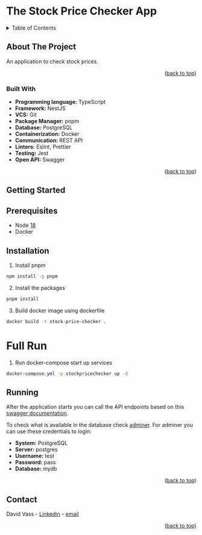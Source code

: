 <a name="readme-top"></a>
# The Stock Price Checker App

<!-- TABLE OF CONTENTS -->
<details>
  <summary>Table of Contents</summary>
  <ol>
    <li>
      <a href="#about-the-project">About The Project</a>
      <ul>
        <li><a href="#built-with">Built With</a></li>
      </ul>
    </li>
    <li>
      <a href="#getting-started">Getting Started</a>
      <ul>
        <li><a href="#prerequisites">Prerequisites</a></li>
        <li><a href="#installation">Installation</a></li>
        <li><a href="#running">Running</a></li>
      </ul>
    </li>
    <li><a href="#contact">Contact</a></li>
  </ol>
</details>

<!-- ABOUT THE PROJECT -->

## About The Project

<a name="about-the-project"></a>

An application to check stock prices. 

<p align="right">(<a href="#readme-top">back to top</a>)</p>

### Built With

<a name="built-with"></a>

* **Programming language:** TypeScript
* **Framework:** NestJS
* **VCS:** Git
* **Package Manager:** pnpm
* **Database:** PostgreSQL
* **Containerization:** Docker
* **Communication:** REST API
* **Linters:** Eslint, Prettier
* **Testing:** Jest
* **Open API:** Swagger

<p align="right">(<a href="#readme-top">back to top</a>)</p>

## Getting Started

<a name="getting-started"></a>

## Prerequisites

<a name="prerequisites"></a>

* Node [18](https://nodejs.org/en/download/package-manager)
* Docker

## Installation

<a name="installation"></a>
1. Install pnpm
```sh
npm install -g pnpm
```
2. Install the packages
```sh
pnpm install
```
3. Build docker image using dockerfile
```sh
docker build -t stock-price-checker .
```
# Full Run
1. Run docker-compose start up services
```sh
docker-compose.yml -p stockpricechecker up -d
```

## Running

<a name="running"></a>

After the application starts you can call the API endpoints based on this [swagger documentation](http://localhost:3000/api).

To check what is available in the database check [adminer](http://localhost:8080).
For adminer you can use these credentials to login:
* **System:** PostgreSQL
* **Server:** postgres
* **Username:** test
* **Password:** pass
* **Database:** mydb

<p align="right">(<a href="#readme-top">back to top</a>)</p>

## Contact

<a name="contact"></a>

David Vass - [Linkedin](https://www.linkedin.com/in/d%C3%A1vid-vass-aa716b1b6/) - [email](mailto:nighturbex@protonmail.com)

<p align="right">(<a href="#readme-top">back to top</a>)</p>
